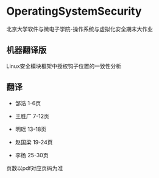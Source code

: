 # OperatingSystemSecurity
北京大学软件与微电子学院-操作系统与虚拟化安全期末大作业





## 机器翻译版

Linux安全模块框架中授权钩子位置的一致性分析



## 翻译

- 邹浩 1-6页

- 王胜广 7-12页

- 明瑶 13-18页

- 赵国梁 19-24页

- 李杨 25-30页

页数以pdf对应页码为准
